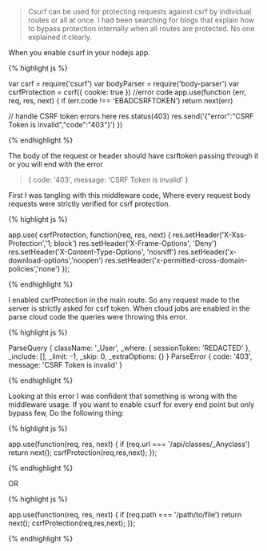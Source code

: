 > Csurf can be used for protecting requests against csrf by individual routes or all at once. I had been searching for blogs that explain how to bypass protection internally when all routes are protected. No one explained it clearly.

When you enable csurf in your nodejs app. 

{% highlight js %}

var csrf = require('csurf')
var bodyParser = require('body-parser')
var csrfProtection = csrf({ cookie: true })
//error code
app.use(function (err, req, res, next) {
  if (err.code !== 'EBADCSRFTOKEN') return next(err)

  // handle CSRF token errors here
  res.status(403)
  res.send('{"error":"CSRF Token is invalid","code":"403"}')
})

{% endhighlight %}

The body of the request or header should have csrftoken passing through it or you will end with the error

>{ code: '403', message: 'CSRF Token is invalid' }

First I was tangling with this middleware code, Where every request body requests were strictly verified for csrf protection. 

{% highlight js %}

app.use( csrfProtection, function(req, res, next) {
  res.setHeader('X-Xss-Protection','1; block')
  res.setHeader('X-Frame-Options', 'Deny')
  res.setHeader('X-Content-Type-Options', 'nosniff')
  res.setHeader('x-download-options','noopen')
  res.setHeader('x-permitted-cross-domain-policies','none')
});

{% endhighlight %}

I enabled csrfProtection in the main route. So any request made to the server is strictly asked for csrf token.
When cloud jobs are enabled in the parse cloud code the queries were throwing this error.

{% highlight js %}

ParseQuery {
  className: '_User',
  _where: { sessionToken: 'REDACTED' },
  _include: [],
  _limit: -1,
  _skip: 0,
  _extraOptions: {} }
ParseError { code: '403', message: 'CSRF Token is invalid' }

{% endhighlight %}

Looking at this error I was confident that something is wrong with the middleware usage. If you want to enable csurf for every end point but only bypass few, Do the following thing:

{% highlight js %}

app.use(function(req, res, next) {
   if (req.url === '/api/classes/_Anyclass') return next();
    csrfProtection(req,res,next);
});

{% endhighlight %}

OR

{% highlight js %}

app.use(function(req, res, next) {
   if (req.path === '/path/to/file') return next();
    csrfProtection(req,res,next);
});

{% endhighlight %}
